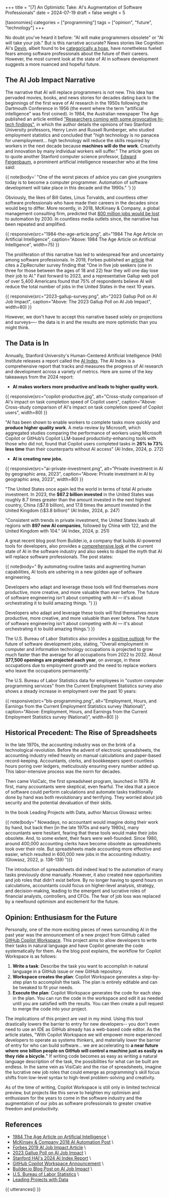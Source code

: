 +++
title = "[7] An Optimistic Take: AI's Augmentation of Software Professionals"
date = 2024-07-19
draft = false
weight = 5

[taxonomies]
categories = ["programming"]
tags = ["opinion", "future", "technology"]
+++

No doubt you've heard it before: "AI will make programmers obsolete" or "AI will take your job." But is this narrative accurate? News stories like Cognition AI's [Devin](https://www.cognition.ai/blog/introducing-devin), albeit found to be [categorically a hoax](https://www.youtube.com/watch?v=tNmgmwEtoWE&t=611s), have nonetheless fueled fears among software professionals about the future of their careers. However, the most current look at the state of AI in software development suggests a more nuanced and hopeful future.

<!-- more -->

## The AI Job Impact Narrative

The narrative that AI will replace programmers is not new. This idea has pervaded movies, books, and news stories for decades dating back to the beginnings of the first wave of AI research in the 1950s following the Dartmouth Conference in 1956 (the event where the term "artificial intelligence" was first coined). In 1984, the Australian newspaper The Age published an article entitled ["Researchers coming with some provocative hi-tech findings"](https://books.google.com/books?id=eTRVAAAAIBAJ&pg=PA38&dq=artificial+intelligence+jobs&article_id=6556,2471720&hl=en&sa=X&ved=2ahUKEwit047aoLSHAxV-JkQIHSGAAHUQ6AF6BAgIEAI#v=onepage&q=artificial%20intelligence%20jobs&f=false), in which the author details the opinions of two Stanford University professors, Henry Levin and Russell Rumberger, who studied employment statistics and concluded that "high technology is no panacea for unemployment... high technology will reduce the skills required by workers in the next decade because **machines will do the work**. Creativity and innovation by many individual workers will suffer." The article goes on to quote another Stanford computer science professor, [Edward Feigenbaum](https://en.wikipedia.org/wiki/Edward_Feigenbaum), a prominent artificial intelligence researcher who at the time said:

{{ note(body='
 \"One of the worst pieces of advice you can give youngsters today is to
 become a computer programmer. Automation of software development will
 take place in this decade and the 1990s.\"
') }}

Obviously, the likes of Bill Gates, Linus Torvalds, and countless other software professionals who have made their careers in the decades since would beg to differ. More recently, in 2018, McKinsey & Company, a global management consulting firm, predicted that [800 million jobs would be lost](https://www.mckinsey.com/featured-insights/future-of-work/ai-automation-and-the-future-of-work-ten-things-to-solve-for) to automation by 2030. In countless media outlets since, the narrative has been repeated and amplified.

{{ responsive(src="1984-the-age-article.png", alt="1984 The Age Article on Artificial Intelligence", caption="Above: 1984 The Age Article on Artificial Intelligence", width=75) }}

The proliferation of this narrative has led to widespread fear and uncertainty among software professionals. In 2019, Forbes published an [article](https://www.forbes.com/sites/gilpress/2019/07/15/is-ai-going-to-be-a-jobs-killer-new-reports-about-the-future-of-work/) that cites a ZipRecruiter survey finding that "One in five job seekers (one in three for those between the ages of 18 and 22) fear they will one day lose their job to AI." Fast forward to 2023, and a representative Gallup web poll of over 5,400 Americans found that 75% of respondents believe AI will reduce the total number of jobs in the United States in the next 10 years.

{{ responsive(src="2023-gallup-survey.png", alt="2023 Gallup Poll on AI Job Impact", caption="Above: The 2023 Gallup Poll on AI Job Impact", width=80) }}

However, we don't have to accept this narrative based solely on projections and surveys—- the data is in and the results are more optimistic than you might think.

## The Data is In

Annually, Stanford University's Human-Centered Artificial Intelligence (HAI) Institute releases a report called the [AI Index](https://aiindex.stanford.edu/report/). The AI Index is a comprehensive report that tracks and measures the progress of AI research and development across a variety of metrics. Here are some of the key takeaways from the 2024 report:

- **AI makes workers more productive and leads to higher quality work.**

{{ responsive(src="copilot-productive.jpg", alt="Cross-study comparison of AI's impact on task completion speed of Copilot users", caption="Above: Cross-study comparison of AI's impact on task completion speed of Copilot users", width=80) }}

"AI has been shown to enable workers to complete tasks more quickly and **produce higher quality work**. A meta-review by Microsoft, which
aggregated studies comparing the performance of workers using Microsoft Copilot or GitHub’s Copilot LLM-based productivity-enhancing tools with those who did not, found that Copilot users completed tasks in **26% to 73% less time** than their counterparts without AI access" (AI Index, 2024, p. 272)

- **AI is creating new jobs.**

{{ responsive(src="ai-private-investment.png", alt="Private investment in AI by geographic area, 2023", caption="Above: Private investment in AI by geographic area, 2023", width=80) }}

"The United States once again led the world in terms of total AI private
investment. In 2023, the **$67.2 billion invested** in the United States was
roughly 8.7 times greater than the amount invested in the next highest country,
China (\\\$7.8 billion), and 17.8 times the amount invested in the United Kingdom
(\\\$3.8 billion)" (AI Index, 2024, p. 247)

"Consistent with trends in private investment, the United States leads all regions with **897 new AI companies**, followed by China with 122, and the United Kingdom with 104." (AI Index, 2024, p. 251)

A great recent blog post from Builder.io, a company that builds AI-powered tools for developers, also provides a [comprehensive look](https://www.builder.io/blog/ai-jobs-truth) at the current state of AI in the software industry and also seeks to dispel the myth that AI will replace software professionals. The post states:

{{ note(body="
By automating routine tasks and augmenting human capabilities,
AI tools are ushering in a new golden age of software engineering.

Developers who adapt and leverage these tools will find themselves
more productive, more creative, and more valuable than ever before.
The future of software engineering isn't about competing with AI —
it's about orchestrating it to build amazing things.
") }}

Developers who adapt and leverage these tools will find themselves more productive, more creative, and more valuable than ever before. The future of software engineering isn't about competing with AI — it's about orchestrating it to build amazing things.') }}

The U.S. Bureau of Labor Statistics also provides a [positive outlook](https://www.bls.gov/ooh/computer-and-information-technology/home.htm) for the future of software development jobs, stating, "Overall employment in computer and information technology occupations is projected to grow much faster than the average for all occupations from 2022 to 2032. About **377,500 openings are projected each year**, on average, in these occupations due to employment growth and the need to replace workers who leave the occupations permanently."

The U.S. Bureau of Labor Statistics data for employees in "custom computer programming services" from the Current Employment Statistics survey also shows a steady increase in employment over the past 10 years:

{{ responsive(src="bls-programming.png", alt="Employment, Hours, and Earnings from the Current Employment Statistics survey (National)", caption="Above: Employment, Hours, and Earnings from the Current Employment Statistics survey (National)", width=80) }}

## Historical Precedent: The Rise of Spreadsheets

In the late 1970s, the accounting industry was on the brink of a technological revolution. Before the advent of electronic spreadsheets, the accounting industry relied heavily on manual calculations and paper-based record-keeping. Accountants, clerks, and bookkeepers spent countless hours poring over ledgers, meticulously ensuring every number added up. This labor-intensive process was the norm for decades.

Then came VisiCalc, the first spreadsheet program, launched in 1979. At first, many accountants were skeptical, even fearful. The idea that a piece of software could perform calculations and automate tasks traditionally done by hand was both revolutionary and terrifying. They worried about job security and the potential devaluation of their skills.

In the book Leading Projects with Data, author Marcus Glowasz writes:

{{ note(body="
Nowadays, no accountant would imagine doing their work by hand, but back
then [in the late 1970s and early 1980s], many accountants were hesitant,
fearing that these tools would make their jobs obsolete. And, to some
extent, their fears were well-founded. Since 1980, around 400,000 accounting
clerks have become obsolete as spreadsheets took over their role. But
spreadsheets made accounting more effective and easier, which resulted in
600,000 new jobs in the accounting industry. (Glowasz, 2022, p. 138-139)
")}}

The introduction of spreadsheets did indeed lead to the automation of many tasks previously done manually. However, it also created new opportunities and job roles that didn't exist before. By no longer having to spend hours on calculations, accountants could focus on higher-level analysis, strategy, and decision-making, leading to the emergent and lucrative roles of financial analysts, controllers, and CFOs. The fear of job loss was replaced by a newfound optimism and excitement for the future.

## Opinion: Enthusiasm for the Future

Personally, one of the more exciting pieces of news surrounding AI in the past year was the announcement of a new project from GitHub called [GitHub Copilot Workspace](https://github.blog/2024-04-29-github-copilot-workspace/). This project aims to allow developers to write their tasks in natural language and have Copilot generate the code systematically for them. As the blog post explains, the workflow for Copilot Workspace is as follows:

1. **Write a task**: Describe the task you want to accomplish in natural language in a GitHub issue or new GitHub repository.
2. **Workspace creates the plan**: Copilot Workspace generates a step-by-step plan to accomplish the task. The plan is entirely editable and can be tweaked to fit your needs.
3. **Execute the plan**: Copilot Workspace generates the code for each step in the plan. You can run the code in the workspace and edit it as needed until you are satisfied with the results. You can then create a pull request to merge the code into your project.

The implications of this project are vast in my mind. Using this tool drastically lowers the barrier to entry for new developers-- you don't even need to use an IDE as GitHub already has a web-based code editor. As the article states, "With Copilot Workspace we will empower more experienced developers to operate as systems thinkers, and materially lower the barrier of entry for who can build software... we are accelerating to **a near future where one billion people on GitHub will control a machine just as easily as they ride a bicycle.**" If writing code becomes as easy as writing a natural language description of the task, the possibilities for what can be built are endless. In the same vein as VisiCalc and the rise of spreadsheets, imagine the lucrative new job roles that could emerge as programming's skill focus shifts from low-level syntax to high-level problem-solving and creativity.

As of the time of writing, Copilot Workspace is still only in limited technical preview, but projects like this serve to heighten my optimism and enthusiasm for the years to come in the software industry and the augmentation of our jobs as software professionals to greater creative freedom and productivity.

## References

- [1984 The Age Article on Artificial Intelligence](https://books.google.com/books?id=eTRVAAAAIBAJ&pg=PA38&dq=artificial+intelligence+jobs&article_id=6556,2471720&hl=en&sa=X&ved=2ahUKEwit047) \
- [McKinsey & Company 2018 AI Automation Post](https://www.mckinsey.com/featured-insights/future-of-work/ai-automation-and-the-future-of-work-ten-things-to-solve-for#part2) \
- [Forbes 2019 AI Job Impact Article](https://www.forbes.com/sites/gilpress/2019/07/15/is-ai-going-to-be-a-jobs-killer-new-reports-about-the-future-of-work/) \
- [2023 Gallup Poll on AI Job Impact](https://news.gallup.com/opinion/gallup/510635/three-four-americans-believe-reduce-jobs.aspx) \
- [Stanford HAI's 2024 AI Index Report](https://aiindex.stanford.edu/report/) \
- [GitHub Copilot Workspace Announcement](https://github.blog/2024-04-29-github-copilot-workspace/) \
- [Builder.io Blog Post on AI Job Impact](https://www.builder.io/blog/ai-jobs-truth) \
- [U.S. Bureau of Labor Statistics](https://www.bls.gov/ooh/computer-and-information-technology/home.htm) \
- [Leading Projects with Data](https://www.google.com/books/edition/Leading_Projects_with_Data/VQKeEAAAQBAJ?hl=en&gbpv=1&dq=visicalc+accountants+jobs+obsolete&pg=PA138&printsec=frontcover)

{{ utterances() }}

